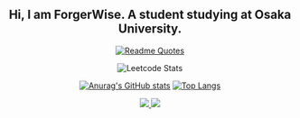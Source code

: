 <div align="center">

## Hi, I am ForgerWise. A student studying at Osaka University.

[![Readme Quotes](https://quotes-github-readme.vercel.app/api?theme=dark&quote=The%20only%20ones%20who%20should%20code%20are%20those%20who%20are%20prepared%20to%20code.
)](https://github.com/piyushsuthar/github-readme-quotes)

![Leetcode Stats](https://leetcard.jacoblin.cool/joewang85jp/?ext=heatmap)

[![Anurag's GitHub stats](https://github-readme-stats.vercel.app/api?username=ForgerWise&show_icons=true&layout=compact&hide=issues&line_height=24)](https://github.com/ForgerWise/github-readme-stats)
[![Top Langs](https://github-readme-stats.vercel.app/api/top-langs/?username=ForgerWise&layout=compact&hide=c%2B%2B)](https://github.com/ForgerWise/github-readme-stats)

<a href="https://github.com/ForgerWise/battlesnake-duel">
  <img src="https://github-readme-stats.vercel.app/api/pin/?username=ForgerWise&repo=battlesnake-duel" />
</a>
<a href="https://github.com/ForgerWise/battlesnake-solo">
  <img src="https://github-readme-stats.vercel.app/api/pin/?username=ForgerWise&repo=battlesnake-solo" />
</a>

</div>
